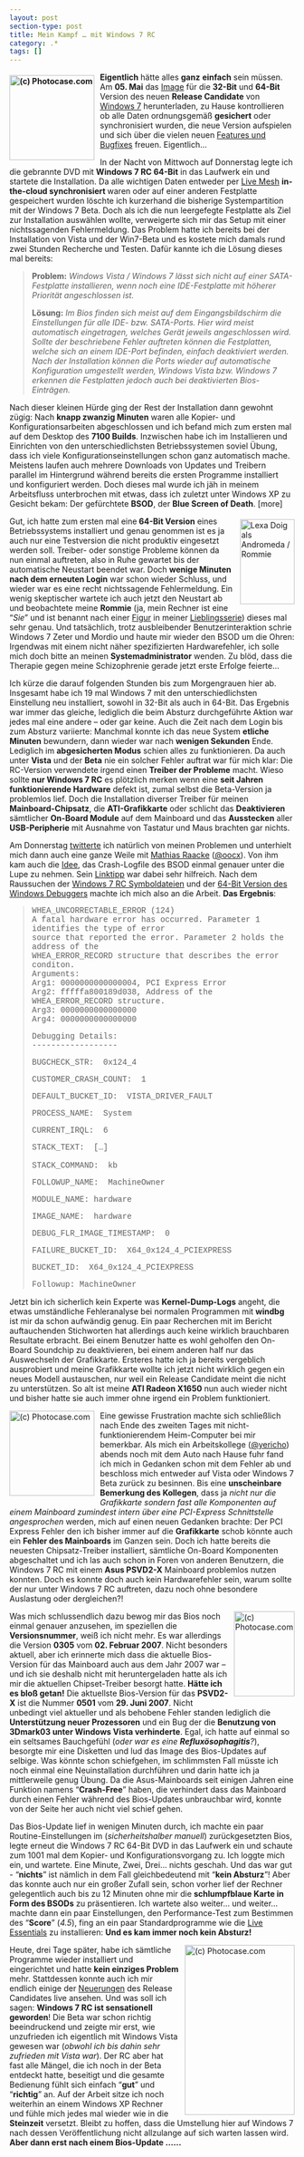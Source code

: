 ```yaml
---
layout: post
section-type: post
title: Mein Kampf … mit Windows 7 RC
category: .*
tags: []
---
```

<p><strong><img style="border-right-width: 0px; margin: 5px 10px 0px 0px; display: inline; border-top-width: 0px; border-bottom-width: 0px; border-left-width: 0px" title="(c) Photocase.com" src="http://anheledirwp.blob.core.windows.net/wordpress/2009/05/photocase4p8qjusd4a78.jpg" border="0" alt="(c) Photocase.com" width="150" height="150" align="left" /> Eigentlich</strong> h&auml;tte alles <strong>ganz</strong> <strong>einfach</strong> sein m&uuml;ssen. Am <strong>05. Mai</strong> das <a href="http://technet.microsoft.com/en-us/evalcenter/dd353205.aspx?ITPID=mscomsc" target="_blank">Image</a> f&uuml;r die <strong>32-Bit</strong> und <strong>64-Bit</strong> Version des neuen <strong>Release Candidate</strong> von <a href="http://www.microsoft.com/windows/windows-7/default.aspx" target="_blank">Windows 7</a> herunterladen, zu Hause kontrollieren ob alle Daten ordnungsgem&auml;&szlig; <strong>gesichert</strong> oder synchronisiert wurden, die neue Version aufspielen und sich &uuml;ber die vielen neuen <a href="http://www.microsoft.com/windows/windows-7/whats-new.aspx" target="_blank">Features und Bugfixes</a> freuen. Eigentlich&hellip;</p>
<p>In der Nacht von Mittwoch auf Donnerstag legte ich die gebrannte DVD mit <strong>Windows 7 RC 64-Bit</strong> in das Laufwerk ein und startete die Installation. Da alle wichtigen Daten entweder per <a href="https://www.mesh.com/welcome/default.aspx" target="_blank">Live Mesh</a> <strong>in-the-cloud synchronisiert </strong>waren oder auf einer anderen Festplatte gespeichert wurden l&ouml;schte ich kurzerhand die bisherige Systempartition mit der Windows 7 Beta. Doch als ich die nun leergefegte Festplatte als Ziel zur Installation ausw&auml;hlen wollte, verweigerte sich mir das Setup mit einer nichtssagenden Fehlermeldung. Das Problem hatte ich bereits bei der Installation von Vista und der Win7-Beta und es kostete mich damals rund zwei Stunden Recherche und Testen. Daf&uuml;r kannte ich die L&ouml;sung dieses mal bereits:</p>
<blockquote>
<p><strong>Problem:</strong> <em>Windows Vista / Windows 7 l&auml;sst sich nicht auf einer SATA-Festplatte installieren, wenn noch eine IDE-Festplatte mit h&ouml;herer Priorit&auml;t angeschlossen ist.</em></p>
<p><strong>L&ouml;sung:</strong> <em>Im Bios finden sich meist auf dem Eingangsbildschirm die Einstellungen f&uuml;r alle IDE- bzw. SATA-Ports. Hier wird meist automatisch eingetragen, welches Ger&auml;t jeweils angeschlossen wird. Sollte der beschriebene Fehler auftreten k&ouml;nnen die Festplatten, welche sich an einem IDE-Port befinden, einfach deaktiviert werden. Nach der Installation k&ouml;nnen die Ports wieder auf automatische Konfiguration umgestellt werden, Windows Vista bzw. Windows 7 erkennen die Festplatten jedoch auch bei deaktivierten Bios-Eintr&auml;gen.</em></p>
</blockquote>
<p>Nach dieser kleinen H&uuml;rde ging der Rest der Installation dann gewohnt z&uuml;gig: Nach <strong>knapp zwanzig Minuten</strong> waren alle Kopier- und Konfigurationsarbeiten abgeschlossen und ich befand mich zum ersten mal auf dem Desktop des <strong>7100 Builds</strong>. Inzwischen habe ich im Installieren und Einrichten von den unterschiedlichsten Betriebssystemen soviel &Uuml;bung, dass ich viele Konfigurationseinstellungen schon ganz automatisch mache. Meistens laufen auch mehrere Downloads von Updates und Treibern parallel im Hintergrund w&auml;hrend bereits die ersten Programme installiert und konfiguriert werden. Doch dieses mal wurde ich j&auml;h in meinem Arbeitsfluss unterbrochen mit etwas, dass ich zuletzt unter Windows XP zu Gesicht bekam: Der gef&uuml;rchtete <strong>BSOD</strong>, der <strong>Blue Screen of Death</strong>. [more]</p>
<p><img style="border-right-width: 0px; margin: 5px 0px 5px 10px; display: inline; border-top-width: 0px; border-bottom-width: 0px; border-left-width: 0px" title="Lexa Doig als Andromeda / Rommie" src="http://anheledirwp.blob.core.windows.net/wordpress/2009/05/Lexadoig1.jpg" border="0" alt="Lexa Doig als Andromeda / Rommie" width="96" height="150" align="right" /> Gut, ich hatte zum ersten mal eine<strong> 64-Bit Version</strong> eines Betriebssystems installiert und genau genommen ist es ja auch nur eine Testversion die nicht produktiv eingesetzt werden soll. Treiber- oder sonstige Probleme k&ouml;nnen da nun einmal auftreten, also in Ruhe gewartet bis der automatische Neustart beendet war. Doch <strong>wenige Minuten nach dem erneuten Login</strong> war schon wieder Schluss, und wieder war es eine recht nichtssagende Fehlermeldung. Ein wenig skeptischer wartete ich auch jetzt den Neustart ab und beobachtete meine <strong>Rommie</strong> (ja, mein Rechner ist eine &ldquo;<em>Sie</em>&rdquo; und ist benannt nach einer <a href="http://de.wikipedia.org/wiki/Andromeda_%28Fernsehserie%29#Andromeda.2FRommie" target="_blank">Figur</a> in meiner <a href="http://de.wikipedia.org/wiki/Andromeda_%28Fernsehserie%29" target="_blank">Lieblingsserie</a>) dieses mal sehr genau. Und tats&auml;chlich, trotz ausbleibender Benutzerinteraktion schrie Windows 7 Zeter und Mordio und haute mir wieder den BSOD um die Ohren: Irgendwas mit einem nicht n&auml;her spezifizierten Hardwarefehler, ich solle mich doch bitte an meinen <strong>Systemadministrator</strong> wenden. Zu bl&ouml;d, dass die Therapie gegen meine Schizophrenie gerade jetzt erste Erfolge feierte&hellip;</p>
<p>Ich k&uuml;rze die darauf folgenden Stunden bis zum Morgengrauen hier ab. Insgesamt habe ich 19 mal Windows 7 mit den unterschiedlichsten Einstellung neu installiert, sowohl in 32-Bit als auch in 64-Bit. Das Ergebnis war immer das gleiche, lediglich die beim Absturz durchgef&uuml;hrte Aktion war jedes mal eine andere &ndash; oder gar keine. Auch die Zeit nach dem Login bis zum Absturz variierte: Manchmal konnte ich das neue System <strong>etliche Minuten</strong> bewundern, dann wieder war nach <strong>wenigen Sekunden</strong> Ende. Lediglich im <strong>abgesicherten Modus</strong> schien alles zu funktionieren. Da auch unter <strong>Vista</strong> und der <strong>Beta</strong> nie ein solcher Fehler auftrat war f&uuml;r mich klar: Die RC-Version verwendete irgend einen <strong>Treiber der Probleme</strong> macht. Wieso sollte <strong>nur Windows 7 RC</strong> es pl&ouml;tzlich merken wenn eine <strong>seit Jahren funktionierende Hardware</strong> defekt ist, zumal selbst die Beta-Version ja problemlos lief. Doch die Installation diverser Treiber f&uuml;r meinen<strong> Mainboard-Chipsatz</strong>, die <strong>ATI-Grafikkarte</strong> oder schlicht das <strong>Deaktivieren</strong> s&auml;mtlicher <strong>On-Board Module</strong> auf dem Mainboard und das <strong>Ausstecken</strong> aller <strong>USB-Peripherie</strong> mit Ausnahme von Tastatur und Maus brachten gar nichts.</p>
<p>Am Donnerstag <a href="http://twitter.com/Anheledir/statuses/1725460900" target="_blank">twitterte</a> ich nat&uuml;rlich von meinen Problemen und unterhielt mich dann auch eine ganze Weile mit <a href="http://www.outofcoffeeexception.de/" target="_blank">Mathias Raacke</a> (<a href="http://twitter.com/oocx" target="_blank">@oocx</a>). Von ihm kam auch die <a href="http://twitter.com/oocx/status/1726980089" target="_blank">Idee</a>, das Crash-Logfile des BSOD einmal genauer unter die Lupe zu nehmen. Sein <a href="http://thebackroomtech.com/2008/01/31/howto-use-the-windows-debugging-tools-to-analyze-a-crash-dump-bsod/" target="_blank">Linktipp</a> war dabei sehr hilfreich. Nach dem Raussuchen der <a href="https://connect.microsoft.com/Downloads/DownloadDetails.aspx?SiteID=704&amp;DownloadID=18545" target="_blank">Windows 7 RC Symboldateien</a> und der <a href="https://www.microsoft.com/whdc/devtools/debugging/install64bit.mspx#" target="_blank">64-Bit Version des Windows Debuggers</a> machte ich mich also an die Arbeit. <strong>Das Ergebnis</strong>:</p>
<blockquote style="font-family: courier new">
<p>WHEA_UNCORRECTABLE_ERROR (124) <br />A fatal hardware error has occurred. Parameter 1 identifies the type of error <br />source that reported the error. Parameter 2 holds the address of the <br />WHEA_ERROR_RECORD structure that describes the error conditon. <br />Arguments: <br />Arg1: 0000000000000004, PCI Express Error <br />Arg2: fffffa800189d038, Address of the WHEA_ERROR_RECORD structure. <br />Arg3: 0000000000000000 <br />Arg4: 0000000000000000</p>
<p>Debugging Details: <br />------------------</p>
<p>BUGCHECK_STR:&nbsp; 0x124_4</p>
<p>CUSTOMER_CRASH_COUNT:&nbsp; 1</p>
<p>DEFAULT_BUCKET_ID:&nbsp; VISTA_DRIVER_FAULT</p>
<p>PROCESS_NAME:&nbsp; System</p>
<p>CURRENT_IRQL:&nbsp; 6</p>
<p>STACK_TEXT:&nbsp; [&hellip;] <br /><br />STACK_COMMAND:&nbsp; kb</p>
<p>FOLLOWUP_NAME:&nbsp; MachineOwner</p>
<p>MODULE_NAME: hardware</p>
<p>IMAGE_NAME:&nbsp; hardware</p>
<p>DEBUG_FLR_IMAGE_TIMESTAMP:&nbsp; 0</p>
<p>FAILURE_BUCKET_ID:&nbsp; X64_0x124_4_PCIEXPRESS</p>
<p>BUCKET_ID:&nbsp; X64_0x124_4_PCIEXPRESS</p>
<p>Followup: MachineOwner</p>
</blockquote>
<p>Jetzt bin ich sicherlich kein Experte was <strong>Kernel-Dump-Logs</strong> angeht, die etwas umst&auml;ndliche Fehleranalyse bei normalen Programmen mit <strong>windbg</strong> ist mir da schon aufw&auml;ndig genug. Ein paar Recherchen mit im Bericht auftauchenden Stichworten hat allerdings auch keine wirklich brauchbaren Resultate erbracht. Bei einem Benutzer hatte es wohl geholfen den On-Board Soundchip zu deaktivieren, bei einem anderen half nur das Auswechseln der Grafikkarte. Ersteres hatte ich ja bereits vergeblich ausprobiert und meine Grafikkarte wollte ich jetzt nicht wirklich gegen ein neues Modell austauschen, nur weil ein Release Candidate meint die nicht zu unterst&uuml;tzen. So alt ist meine <strong>ATI Radeon X1650</strong> nun auch wieder nicht und bisher hatte sie auch immer ohne irgend ein Problem funktioniert.</p>
<p><img style="border-right-width: 0px; margin: 0px 10px 5px 0px; display: inline; border-top-width: 0px; border-bottom-width: 0px; border-left-width: 0px" title="(c) Photocase.com" src="http://anheledirwp.blob.core.windows.net/wordpress/2009/05/photocase474utnemxs4c.jpg" border="0" alt="(c) Photocase.com" width="150" height="150" align="left" /> Eine gewisse Frustration machte sich schlie&szlig;lich nach Ende des zweiten Tages mit nicht-funktionierendem Heim-Computer bei mir bemerkbar. Als mich ein Arbeitskollege (<a href="http://twitter.com/yericho" target="_blank">@yericho</a>) abends noch mit dem Auto nach Hause fuhr fand ich mich in Gedanken schon mit dem Fehler ab und beschloss mich entweder auf Vista oder Windows 7 Beta zur&uuml;ck zu besinnen. Bis eine <strong>unscheinbare Bemerkung des Kollegen</strong>, dass ja <em>nicht nur die Grafikkarte sondern fast alle Komponenten auf einem Mainboard zumindest intern &uuml;ber eine PCI-Express Schnittstelle angesprochen</em> werden, mich auf einen neuen Gedanken brachte: Der PCI Express Fehler den ich bisher immer auf die <strong>Grafikkarte</strong> schob k&ouml;nnte auch ein <strong>Fehler des Mainboards</strong> im Ganzen sein. Doch ich hatte bereits die neuesten Chipsatz-Treiber installiert, s&auml;mtliche On-Board Komponenten abgeschaltet und ich las auch schon in Foren von anderen Benutzern, die Windows 7 RC mit einem <strong>Asus PSVD2-X</strong> Mainboard problemlos nutzen konnten. Doch es konnte doch auch kein Hardwarefehler sein, warum sollte der nur unter Windows 7 RC auftreten, dazu noch ohne besondere Auslastung oder dergleichen?!</p>
<p><img style="border-right-width: 0px; margin: 0px 0px 5px 10px; display: inline; border-top-width: 0px; border-bottom-width: 0px; border-left-width: 0px" title="(c) Photocase.com" src="http://anheledirwp.blob.core.windows.net/wordpress/2009/05/photocase274369224761.jpg" border="0" alt="(c) Photocase.com" width="107" height="150" align="right" /> Was mich schlussendlich dazu bewog mir das Bios noch einmal genauer anzusehen, im speziellen die <strong>Versionsnummer</strong>, wei&szlig; ich nicht mehr. Es war allerdings die Version <strong>0305</strong> vom <strong>02. Februar 2007</strong>. Nicht besonders aktuell, aber ich erinnerte mich dass die aktuelle Bios-Version f&uuml;r das Mainboard auch aus dem Jahr 2007 war &ndash; und ich sie deshalb nicht mit heruntergeladen hatte als ich mir die aktuellen Chipset-Treiber besorgt hatte. <strong>H&auml;tte ich es blo&szlig; getan!</strong> Die aktuellste Bios-Version f&uuml;r das <strong>PSVD2-X</strong> ist die Nummer <strong>0501</strong> vom <strong>29. Juni 2007</strong>. Nicht unbedingt viel aktueller und als behobene Fehler standen lediglich die <strong>Unterst&uuml;tzung neuer Prozessoren</strong> und ein Bug der die <strong>Benutzung von 3Dmark03 unter Windows Vista verhinderte</strong>. Egal, ich hatte auf einmal so ein seltsames Bauchgef&uuml;hl (<em>oder war es eine <strong>Reflux&ouml;sophagitis</strong>?</em>), besorgte mir eine Disketten und lud das Image des Bios-Updates auf selbige. Was k&ouml;nnte schon schiefgehen, im schlimmsten Fall m&uuml;sste ich noch einmal eine Neuinstallation durchf&uuml;hren und darin hatte ich ja mittlerweile genug &Uuml;bung. Da die Asus-Mainboards seit einigen Jahren eine Funktion namens &ldquo;<strong>Crash-Free</strong>&rdquo; haben, die verhindert dass das Mainboard durch einen Fehler w&auml;hrend des Bios-Updates unbrauchbar wird, konnte von der Seite her auch nicht viel schief gehen.</p>
<p>Das Bios-Update lief in wenigen Minuten durch, ich machte ein paar Routine-Einstellungen im (<em>sicherheitshalber manuell</em>) zur&uuml;ckgesetzten Bios, legte erneut die Windows 7 RC 64-Bit DVD in das Laufwerk ein und schaute zum 1001 mal dem Kopier- und Konfigurationsvorgang zu. Ich loggte mich ein, und wartete. Eine Minute, Zwei, Drei&hellip; nichts geschah. Und das war gut - &ldquo;<strong>nichts</strong>&rdquo; ist n&auml;mlich in dem Fall gleichbedeutend mit &ldquo;<strong>kein Absturz</strong>&rdquo;! Aber das konnte auch nur ein gro&szlig;er Zufall sein, schon vorher lief der Rechner gelegentlich auch bis zu 12 Minuten ohne mir die <strong>schlumpfblaue Karte in Form des BSODs</strong> zu pr&auml;sentieren. Ich wartete also weiter&hellip; und weiter&hellip; machte dann ein paar Einstellungen, den Performance-Test zum Bestimmen des &ldquo;<strong>Score</strong>&rdquo; (<em>4.5</em>), fing an ein paar Standardprogramme wie die <a href="http://download.live.com/" target="_blank">Live Essentials</a> zu installieren: <strong>Und es kam immer noch kein Absturz!</strong></p>
<p><img style="border-right-width: 0px; margin: 0px 0px 5px 10px; display: inline; border-top-width: 0px; border-bottom-width: 0px; border-left-width: 0px" title="(c) Photocase.com" src="http://anheledirwp.blob.core.windows.net/wordpress/2009/05/photocase275261667624.jpg" border="0" alt="(c) Photocase.com" width="194" height="300" align="right" /> Heute, drei Tage sp&auml;ter, habe ich s&auml;mtliche Programme wieder installiert und eingerichtet und hatte <strong>kein einziges Problem</strong> mehr. Stattdessen konnte auch ich mir endlich einige der <a href="http://blog.geniali.ch/post/2009/05/07/Windows-7-und-die-ersten-Erfahrungen.aspx" target="_blank">Neuerungen</a> des Release Candidates live ansehen. Und was soll ich sagen: <strong>Windows 7 RC ist sensationell geworden</strong>! Die Beta war schon richtig beeindruckend und zeigte mir erst, wie unzufrieden ich eigentlich mit Windows Vista gewesen war (<em>obwohl ich bis dahin sehr zufrieden mit Vista war</em>). Der RC aber hat fast alle M&auml;ngel, die ich noch in der Beta entdeckt hatte, beseitigt und die gesamte Bedienung f&uuml;hlt sich einfach &ldquo;<strong>gut</strong>&rdquo; und &ldquo;<strong>richtig</strong>&rdquo; an. Auf der Arbeit sitze ich noch weiterhin an einem Windows XP Rechner und f&uuml;hle mich jedes mal wieder wie in die <strong>Steinzeit</strong> versetzt. Bleibt zu hoffen, dass die Umstellung hier auf Windows 7 nach dessen Ver&ouml;ffentlichung nicht allzulange auf sich warten lassen wird. <strong>Aber dann erst nach einem Bios-Update &hellip;&hellip;</strong></p>

